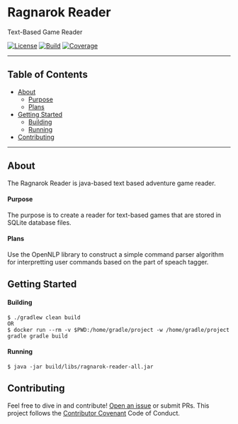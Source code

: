 # Ragnarok Reader
Text-Based Game Reader


[![License](https://img.shields.io/badge/license-GPL%20v3-brightgreen.svg)](https://www.gnu.org/licenses/gpl-3.0.txt) [![Build](https://travis-ci.org/sshookman/ragnarok-reader.svg?branch=master)](https://travis-ci.org/sshookman/ragnarok-reader) [![Coverage](https://codecov.io/gh/sshookman/ragnarok-reader/branch/master/graph/badge.svg)](https://codecov.io/gh/sshookman/ragnarok-reader)

---

## Table of Contents

- [About](#about)
  - [Purpose](#purpose)
  - [Plans](#plans)
- [Getting Started](#getting-started)
  - [Building](#building)
  - [Running](#running)
- [Contributing](#contributing)

---

## About

The Ragnarok Reader is java-based text based adventure game reader.

#### Purpose

The purpose is to create a reader for text-based games that are stored in SQLite database files.

#### Plans

Use the OpenNLP library to construct a simple command parser algorithm for interpretting user commands based on the part of speach tagger.


## Getting Started


#### Building

```
$ ./gradlew clean build
OR
$ docker run --rm -v $PWD:/home/gradle/project -w /home/gradle/project gradle gradle build
```

#### Running

```
$ java -jar build/libs/ragnarok-reader-all.jar
```

## Contributing

Feel free to dive in and contribute! [Open an issue](https://github.com/sshookman/ProjectRead/issues/new) or submit PRs.
This project follows the [Contributor Covenant](http://contributor-covenant.org/version/1/3/0/) Code of Conduct.

